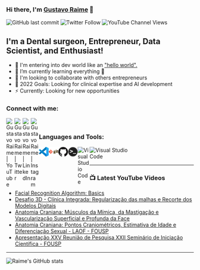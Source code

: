 ### Hi there, I'm [Gustavo Raime](https://gu-raime.github.io/) 👋

![GitHub last commit](https://img.shields.io/github/last-commit/gu-raime/Dental-Informatics?color=r&label=Last%20Commit&logo=github&logoColor=black)
![Twitter Follow](https://img.shields.io/twitter/follow/gustavo_raime?label=Twitter&style=social)
![YouTube Channel Views](https://img.shields.io/youtube/channel/views/UCeMO0Hv5addN-5RzUqyzgQg?style=social) 

## I'm a Dental surgeon, Entrepreneur, Data Scientist, and Enthusiast!

- 🔭 I'm entering into dev world like an ["hello world".](https://github.com/facebookresearch/pytorch3d)
- 🌱 I’m currently learning everything 🤣
- 👯 I'm looking to collaborate with others entrepreneurs
- 🥅 2022 Goals: Looking for clinical expertise and AI development
- ⚡ Currently: Looking for new opportunities

### Connect with me:


[<img align="left" alt="Gustavo Raime | YouTube" width="22px" src="https://cdn.jsdelivr.net/npm/simple-icons@v3/icons/youtube.svg" />][youtube]
[<img align="left" alt="Gustavo Raime | Twitter" width="22px" src="https://cdn.jsdelivr.net/npm/simple-icons@v3/icons/twitter.svg" />][twitter]
[<img align="left" alt="Gustavo Raime | LinkedIn" width="22px" src="https://cdn.jsdelivr.net/npm/simple-icons@v3/icons/linkedin.svg" />][linkedin]
[<img align="left" alt="Gustavo Raime | Instagram" width="22px" src="https://cdn.jsdelivr.net/npm/simple-icons@v3/icons/instagram.svg" />][instagram]

<br />

### Languages and Tools:

<img align="left" alt="Visual Studio Code" width="26px" src="https://raw.githubusercontent.com/github/explore/80688e429a7d4ef2fca1e82350fe8e3517d3494d/topics/visual-studio-code/visual-studio-code.png" />

<img align="left" alt="Git" width="26px" src="https://raw.githubusercontent.com/github/explore/80688e429a7d4ef2fca1e82350fe8e3517d3494d/topics/git/git.png" /> 

<img align="left" alt="GitHub" width="26px" src="https://raw.githubusercontent.com/github/explore/78df643247d429f6cc873026c0622819ad797942/topics/github/github.png" />

<img align="left" alt="Terminal" width="26px" src="https://raw.githubusercontent.com/github/explore/80688e429a7d4ef2fca1e82350fe8e3517d3494d/topics/terminal/terminal.png" />

<img align="left" alt="Visual Studio Code" width="32px" src="https://www.vectorlogo.zone/logos/gitkraken/gitkraken-icon.svg" /> 

<img align="left" alt="Visual Studio Code" width="106px" src="https://www.python.org/static/community_logos/python-logo-inkscape.svg" />
<br />
<br />

---

### 📺 Latest YouTube Videos

<!-- YOUTUBE:START -->
- [Facial Recognition Algorithm: Basics](https://www.youtube.com/watch?v=NpebGV_nDRw)
- [Desafio 3D - Clínica Integrada: Regularização das malhas e Recorte dos Modelos Digitais](https://www.youtube.com/watch?v=AaOSy_N6I6U)
- [Anatomia Craniana: Músculos da Mímica, da Mastigação e Vascularização Superficial e Profunda da Face](https://www.youtube.com/watch?v=aIsEIvJ37ig)
- [Anatomia Craniana: Pontos Craniométricos, Estimativa de Idade e Diferenciação Sexual - LAOF - FOUSP](https://www.youtube.com/watch?v=MYu9dnMooxM)
- [Apresentação XXV Reunião de Pesquisa XXII Seminário de Iniciação Científica - FOUSP](https://www.youtube.com/watch?v=mTkLtrePmRs)
<!-- YOUTUBE:END -->

---
![Raime's GitHub stats](https://github-readme-stats.vercel.app/api?username=gu-raime&count_private=true)

[website]: https://codeSTACKr.com
[course]: http://vsCodeHero.com
[twitter]: https://twitter.com/gustavo_raime
[youtube]: https://www.youtube.com/channel/UCeMO0Hv5addN-5RzUqyzgQg
[instagram]: https://www.instagram.com/grhaime
[linkedin]: https://www.linkedin.com/in/gustavo-raime-health-innovation/

<script src="https://platform.linkedin.com/badges/js/profile.js" async defer type="text/javascript"></script>
              
              
